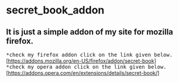 # secret_book_addon
## It is just a simple addon of my site for mozilla firefox.
<tt>*check my firefox addon click on the link given below.</tt>
[https://addons.mozilla.org/en-US/firefox/addon/secret-book]<br>
<tt>*check my opera addon click on the link given below.</tt>
[https://addons.opera.com/en/extensions/details/secret-book/]
